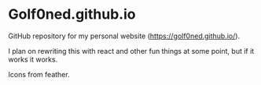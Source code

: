 # Golf0ned.github.io
GitHub repository for my personal website (https://golf0ned.github.io/).

I plan on rewriting this with react and other fun things at some point, but if it works it works.

Icons from feather.
